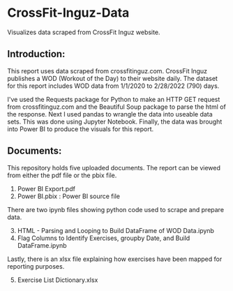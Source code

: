 # CrossFit-Inguz-Data
Visualizes data scraped from CrossFit Inguz website.

## Introduction:

This report uses data scraped from crossfitinguz.com. CrossFit Inguz publishes a WOD (Workout of the Day) to their website daily. The dataset for this report includes WOD data from 1/1/2020 to 2/28/2022 (790) days.


I've used the Requests package for Python to make an HTTP GET request from crossfitinguz.com and the Beautiful Soup package to parse the html of the response. Next I used pandas to wrangle the data into useable data sets. This was done using Jupyter Notebook. Finally, the data was brought into Power BI to produce the visuals for this report.

## Documents:

This repository holds five uploaded documents. 
The report can be viewed from either the pdf file or the pbix file. 
1) Power BI Export.pdf 
2) Power BI.pbix : Power BI source file
 
 There are two ipynb files showing python code used to scrape and prepare data.

3) HTML - Parsing and Looping to Build DataFrame of WOD Data.ipynb
4) Flag Columns to Identify Exercises, groupby Date, and Build DataFrame.ipynb

 Lastly, there is an xlsx file explaining how exercises have been mapped for reporting purposes. 
 
5)  Exercise List Dictionary.xlsx
